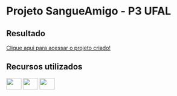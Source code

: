 <h1>Projeto SangueAmigo - P3 UFAL</h1>
<!-- <p>Na execução desse projeto, pude entender na prática a importância de ter uma estrutura HTML bem feita, para que qualquer outro layout possa ser construído.</p> -->
<!-- <h2>Objetivo</h2>
<p>O objetivo deste projeto foi aprender a criar uma estrutura HTML bem feita e organizada, seguindo os princípios de boas práticas de desenvolvimento web.</p> -->
<h2>Resultado</h2>
<a href="https://ghedyvan.github.io/SangueAmigo/](https://ghedyvan.github.io/SangueAmigo/" target="_blank">Clique aqui para acessar o projeto criado!</a>
<h2>Recursos utilizados</h2>
<div style="display: inline_block">
<img align="center"  height="30" width="40" src="https://cdn.jsdelivr.net/gh/devicons/devicon/icons/html5/html5-original-wordmark.svg"/>
<img align="center"  height="30" width="40" src="https://cdn.jsdelivr.net/gh/devicons/devicon/icons/css3/css3-plain-wordmark.svg" />
<img align="center"  height="30" width="40" src="https://cdn.jsdelivr.net/gh/devicons/devicon/icons/sass/sass-original.svg" />
</div>